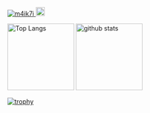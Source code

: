 <p align="left"> 
  <a href="https://github.com/m4ik7i">
    <img src="https://komarev.com/ghpvc/?username=m4ik7i" alt="m4ik7i" />
  </a>
  <a href="https://github.com/m4ik7i">
    <img height="20" src="https://img.shields.io/github/followers/m4ik7i?label=Follow&logo=github&style=flat" />
  </a>
</p>

<p align="left"> 
  <img alt="Top Langs" height="150px" src="https://github-readme-stats.vercel.app/api/top-langs/?username=m4ik7i&layout=compact&count_private=true&show_icons=true&theme=gruvbox" />
  <img alt="github stats" height="150px" src="https://github-readme-stats.vercel.app/api?username=m4ik7i&count_private=true&show_icons=true&theme=gruvbox" />
</p>

[![trophy](https://github-profile-trophy.vercel.app/?username=m4ik7i&title=MultiLanguage,Repositories,Commits,Issues,Stars,PullRequest&theme=gruvbox)](https://github.com/ryo-ma/github-profile-trophy)
  
<!--
**m4ik7i/m4ik7i** is a ✨ _special_ ✨ repository because its `README.md` (this file) appears on your GitHub profile.

Here are some ideas to get you started:

- 🔭 I’m currently working on ...
- 🌱 I’m currently learning ...
- 👯 I’m looking to collaborate on ...
- 🤔 I’m looking for help with ...
- 💬 Ask me about ...
- 📫 How to reach me: ...
- 😄 Pronouns: ...
- ⚡ Fun fact: ...
-->
